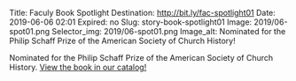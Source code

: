 Title: Faculy Book Spotlight
Destination: http://bit.ly/fac-spotlight01
Date: 2019-06-06 02:01
Expired: no
Slug: story-book-spotlight01
Image: 2019/06-spot01.png
Selector_img: 2019/06-spot01.png
Image_alt: Nominated for the Philip Schaff Prize of the American Society of Church History!

Nominated for the Philip Schaff Prize of the American Society of Church History. <a href="http://bit.ly/fac-spotlight01">View the book in our catalog!</a>